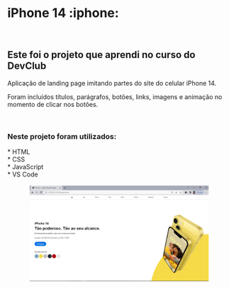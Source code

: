 <h1> iPhone 14 :iphone: </h1>
<br>

<h2> Este foi o projeto que aprendi no curso do DevClub </h2>
<p> Aplicação de landing page imitando partes do site do celular iPhone 14. </p>
<p> Foram incluídos títulos, parágrafos, botões, links, imagens e animação no momento de clicar nos botões. </p>
<br>

<h3> Neste projeto foram utilizados: </h3>
  * HTML 
<br>
  * CSS
<br>
  * JavaScript
<br>
  * VS Code 
<br>
<br>
<div align="center">
  <a href="https://github.com/dornascarol/iPhone14/blob/master/video/iPhone%20-%20Apple%20(Brasil)%20Projeto_cortado.mp4"> <img width="80%" src="https://github.com/dornascarol/iPhone14/blob/master/img/Projeto.png?raw=true"/> </a>
</div>
